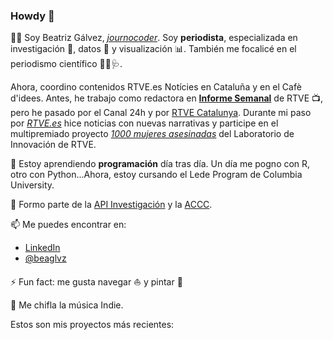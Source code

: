 ### Howdy 👋

:raising_hand_woman: Soy Beatriz Gálvez, [*journocoder*](https://journocoders.com/). Soy **periodista**, especializada en investigación :mag_right:, datos :1234: y visualización :bar_chart:. También me focalicé en el periodismo científico :dna::microscope::stethoscope:. 

Ahora, coordino contenidos RTVE.es Notícies en Cataluña y en el Cafè d'idees. Antes, he trabajo como redactora en [**Informe Semanal**](https://www.rtve.es/alacarta/videos/informe-semanal/informe-semanal-carrera-vacunas/5666411/) de RTVE :tv:, pero he pasado por el Canal 24h y por [RTVE Catalunya](https://www.rtve.es/television/catalunya/noticies/). Durante mi paso por [*RTVE.es*](www.rtve.es/) hice noticias con nuevas narrativas y participe en el multipremiado proyecto [*1000 mujeres asesinadas*](https://lab.rtve.es/mil-mujeres-asesinadas/) del Laboratorio de Innovación de RTVE. 

[img2]: https://img2.rtve.es/i/?w=800&crop=no&o=no&i=1601550688297.jpg "This is me"

🌱 Estoy aprendiendo **programación** día tras día. Un día me pogno con R, otro con Python...Ahora, estoy cursando el Lede Program de Columbia University. 

👯 Formo parte de la [API Investigación](https://investigacionapi.com/) y la [ACCC](accc.cat). 

📫 Me puedes encontrar en: 

* [LinkedIn](https://www.linkedin.com/beatrizgalvezgarces/)
* [@beaglvz](https://twitter.com/beaglvz?lang=es)

⚡ Fun fact: me gusta navegar :sailboat: y pintar :art:

:musical_note: Me chifla la música Indie. 
 
 Estos son mis proyectos más recientes: 

<!--
**journadata/journadata** is a ✨ _special_ ✨ repository because its `README.md` (this file) appears on your GitHub profile.

-->
